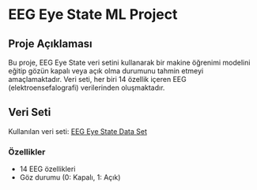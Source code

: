 # EEG Eye State ML Project

## Proje Açıklaması
Bu proje, EEG Eye State veri setini kullanarak bir makine öğrenimi modelini eğitip gözün kapalı veya açık olma durumunu tahmin etmeyi amaçlamaktadır. Veri seti, her biri 14 özellik içeren EEG (elektroensefalografi) verilerinden oluşmaktadır.

## Veri Seti
Kullanılan veri seti: [EEG Eye State Data Set]([https://archive.ics.uci.edu/ml/datasets/EEG+Eye+State](https://archive.ics.uci.edu/dataset/264/eeg+eye+state))

### Özellikler
- 14 EEG özellikleri
- Göz durumu (0: Kapalı, 1: Açık)
